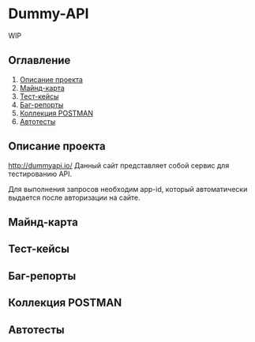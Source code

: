 # Dummy-API

WIP

## Оглавление

1. [Описание проекта](#описание-проекта)
2. [Майнд-карта](#майнд-карта)
3. [Тест-кейсы](#тест-кейсы)
4. [Баг-репорты](#баг-репорты)
5. [Коллекция POSTMAN](#коллекция-postman)
6. [Автотесты](#автотесты)

## Описание проекта

http://dummyapi.io/ Данный сайт представляет собой сервис для тестированию API. 

Для выполнения запросов необходим app-id, который автоматически выдается после авторизации на сайте.

## Майнд-карта

## Тест-кейсы

## Баг-репорты

## Коллекция POSTMAN

## Автотесты
